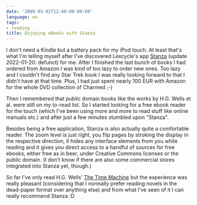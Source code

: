 ```yaml
---
date: '2009-03-01T12:00:00-00:00'
language: en
tags:
- reading
title: Enjoying eBooks with Stanza
---
```



I don't need a Kindle but a battery pack for my iPod touch. At least that's
what I'm telling myself after I've discovered Lexcycle's app [Stanza][] (update
2022-01-20: defunct) for me. After I finished the last bunch of books I had
ordered from Amazon I was kind of too lazy to order new ones. Too lazy and I
couldn't find any Star Trek book I was really looking forward to that I didn't
have at that time. Plus, I had just spent nearly 100 EUR with Amazon for the
whole DVD collection of Charmed ;-)

Then I remembered that public domain books like the works by H.G. Wells et al.
were still on my to-read list. So I started looking for a free ebook reader
for the touch (which I've been using more and more to read stuff like online manuals
etc.) and after just a few minutes stumbled upon "Stanza". 

Besides being a free application, Stanza is also actually quite a comfortable
reader. The zoom level is just right, you flip pages by stroking the display
in the respective direction, it hides any interface elements from you while
reading and it gives you direct access to a handful of sources for free
ebooks, either free as in beer, under Creative Commons licenses or the public
domain. (I don't know if there are also some commercial stores integrated into
Stanza yet, though.)

So far I've only read H.G. Wells' [The Time Machine][] but the experience was
really pleasant (considering that I normally prefer reading novels in the
dead-paper format over anything else) and from what I've seen of it I can
really recommend Stanza :D

[Stanza]: https://en.wikipedia.org/wiki/Lexcycle
[The Time Machine]: http://www.gutenberg.org/etext/35
